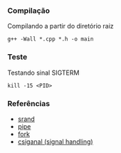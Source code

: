 
### Compilação

  Compilando a partir do diretório raiz
  ```console
  g++ -Wall *.cpp *.h -o main
  ```

### Teste

  Testando sinal SIGTERM
  ```console
  kill -15 <PID>
  ```

### Referências

- [srand](http://www.inf.ufsc.br/~bosco.sobral/ensino/ine5201-02202A/Gerando_Numeros_Aleatorios_em_C.pdf)
- [pipe](https://www.geeksforgeeks.org/pipe-system-call/)
- [fork](https://www.geeksforgeeks.org/creating-multiple-process-using-fork/)
- [csiganal (signal handling)](https://www.tutorialspoint.com/cplusplus/cpp_signal_handling.htm)